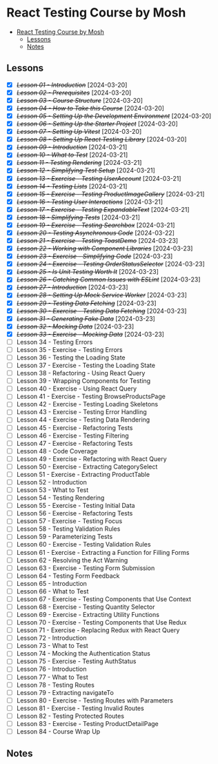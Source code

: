 # React Testing Course by Mosh

- [React Testing Course by Mosh](#react-testing-course-by-mosh)
  - [Lessons](#lessons)
  - [Notes](#notes)

## Lessons

- [x] ~~_Lesson 01 - Introduction_~~ [2024-03-20]
- [x] ~~_Lesson 02 - Prerequisites_~~ [2024-03-20]
- [x] ~~_Lesson 03 - Course Structure_~~ [2024-03-20]
- [x] ~~_Lesson 04 - How to Take this Course_~~ [2024-03-20]
- [x] ~~_Lesson 05 - Setting Up the Development Environment_~~ [2024-03-20]
- [x] ~~_Lesson 06 - Setting Up the Starter Project_~~ [2024-03-20]
- [x] ~~_Lesson 07 - Setting Up Vitest_~~ [2024-03-20]
- [x] ~~_Lesson 08 - Setting Up React Testing Library_~~ [2024-03-20]
- [x] ~~_Lesson 09 - Introduction_~~ [2024-03-21]
- [x] ~~_Lesson 10 - What to Test_~~ [2024-03-21]
- [x] ~~_Lesson 11 - Testing Rendering_~~ [2024-03-21]
- [x] ~~_Lesson 12 - Simplifying Test Setup_~~ [2024-03-21]
- [x] ~~_Lesson 13 - Exercise - Testing UserAccount_~~ [2024-03-21]
- [x] ~~_Lesson 14 - Testing Lists_~~ [2024-03-21]
- [x] ~~_Lesson 15 - Exercise - Testing ProductImageGallery_~~ [2024-03-21]
- [x] ~~_Lesson 16 - Testing User Interactions_~~ [2024-03-21]
- [x] ~~_Lesson 17 - Exercise - Testing ExpandableText_~~ [2024-03-21]
- [x] ~~_Lesson 18 - Simplifying Tests_~~ [2024-03-21]
- [x] ~~_Lesson 19 - Exercise - Testing Searchbox_~~ [2024-03-21]
- [x] ~~_Lesson 20 - Testing Asynchronous Code_~~ [2024-03-22]
- [x] ~~_Lesson 21 - Exercise - Testing ToastDemo_~~ [2024-03-23]
- [x] ~~_Lesson 22 - Working with Component Libraries_~~ [2024-03-23]
- [x] ~~_Lesson 23 - Exercise - Simplifying Code_~~ [2024-03-23]
- [x] ~~_Lesson 24 - Exercise - Testing OrderStatusSelector_~~ [2024-03-23]
- [x] ~~_Lesson 25 - Is Unit Testing Worth It_~~ [2024-03-23]
- [x] ~~_Lesson 26 - Catching Common Issues with ESLint_~~ [2024-03-23]
- [x] ~~_Lesson 27 - Introduction_~~ [2024-03-23]
- [x] ~~_Lesson 28 - Setting Up Mock Service Worker_~~ [2024-03-23]
- [x] ~~_Lesson 29 - Testing Data Fetching_~~ [2024-03-23]
- [x] ~~_Lesson 30 - Exercise - Testing Data Fetching_~~ [2024-03-23]
- [x] ~~_Lesson 31 - Generating Fake Data_~~ [2024-03-23]
- [x] ~~_Lesson 32 - Mocking Data_~~ [2024-03-23]
- [x] ~~_Lesson 33 - Exercise - Mocking Data_~~ [2024-03-23]
- [ ] Lesson 34 - Testing Errors
- [ ] Lesson 35 - Exercise - Testing Errors
- [ ] Lesson 36 - Testing the Loading State
- [ ] Lesson 37 - Exercise - Testing the Loading State
- [ ] Lesson 38 - Refactoring - Using React Query
- [ ] Lesson 39 - Wrapping Components for Testing
- [ ] Lesson 40 - Exercise - Using React Query
- [ ] Lesson 41 - Exercise - Testing BrowseProductsPage
- [ ] Lesson 42 - Exercise - Testing Loading Skeletons
- [ ] Lesson 43 - Exercise - Testing Error Handling
- [ ] Lesson 44 - Exercise - Testing Data Rendering
- [ ] Lesson 45 - Exercise - Refactoring Tests
- [ ] Lesson 46 - Exercise - Testing Filtering
- [ ] Lesson 47 - Exercise - Refactoring Tests
- [ ] Lesson 48 - Code Coverage
- [ ] Lesson 49 - Exercise - Refactoring with React Query
- [ ] Lesson 50 - Exercise - Extracting CategorySelect
- [ ] Lesson 51 - Exercise - Extracting ProductTable
- [ ] Lesson 52 - Introduction
- [ ] Lesson 53 - What to Test
- [ ] Lesson 54 - Testing Rendering
- [ ] Lesson 55 - Exercise - Testing Initial Data
- [ ] Lesson 56 - Exercise - Refactoring Tests
- [ ] Lesson 57 - Exercise - Testing Focus
- [ ] Lesson 58 - Testing Validation Rules
- [ ] Lesson 59 - Parameterizing Tests
- [ ] Lesson 60 - Exercise - Testing Validation Rules
- [ ] Lesson 61 - Exercise - Extracting a Function for Filling Forms
- [ ] Lesson 62 - Resolving the Act Warning
- [ ] Lesson 63 - Exercise - Testing Form Submission
- [ ] Lesson 64 - Testing Form Feedback
- [ ] Lesson 65 - Introduction
- [ ] Lesson 66 - What to Test
- [ ] Lesson 67 - Exercise - Testing Components that Use Context
- [ ] Lesson 68 - Exercise - Testing Quantity Selector
- [ ] Lesson 69 - Exercise - Extracting Utility Functions
- [ ] Lesson 70 - Exercise - Testing Components that Use Redux
- [ ] Lesson 71 - Exercise - Replacing Redux with React Query
- [ ] Lesson 72 - Introduction
- [ ] Lesson 73 - What to Test
- [ ] Lesson 74 - Mocking the Authentication Status
- [ ] Lesson 75 - Exercise - Testing AuthStatus
- [ ] Lesson 76 - Introduction
- [ ] Lesson 77 - What to Test
- [ ] Lesson 78 - Testing Routes
- [ ] Lesson 79 - Extracting navigateTo
- [ ] Lesson 80 - Exercise - Testing Routes with Parameters
- [ ] Lesson 81 - Exercise - Testing Invalid Routes
- [ ] Lesson 82 - Testing Protected Routes
- [ ] Lesson 83 - Exercise - Testing ProductDetailPage
- [ ] Lesson 84 - Course Wrap Up

## Notes
